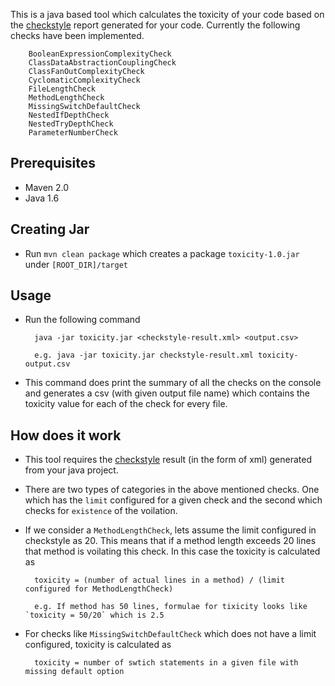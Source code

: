 This is a java based tool which calculates the toxicity of your code based on the [checkstyle](http://maven.apache.org/plugins/maven-checkstyle-plugin/) report generated for your code. Currently the following checks have been implemented.

        BooleanExpressionComplexityCheck
        ClassDataAbstractionCouplingCheck
        ClassFanOutComplexityCheck
        CyclomaticComplexityCheck
        FileLengthCheck
        MethodLengthCheck
        MissingSwitchDefaultCheck
        NestedIfDepthCheck
        NestedTryDepthCheck
        ParameterNumberCheck
        

## Prerequisites

* Maven 2.0 
* Java 1.6

## Creating Jar

* Run `mvn clean package` which creates a package `toxicity-1.0.jar` under `[ROOT_DIR]/target`

## Usage


* Run the following command 

        java -jar toxicity.jar <checkstyle-result.xml> <output.csv>

        e.g. java -jar toxicity.jar checkstyle-result.xml toxicity-output.csv
        
* This command does print the summary of all the checks on the console and generates a csv (with given output file name) which contains the toxicity value for each of the check for every file.

## How does it work


* This tool requires the [checkstyle](http://maven.apache.org/plugins/maven-checkstyle-plugin/) result (in the form of xml) generated from your java project.        

* There are two types of categories in the above mentioned checks. One which has the `limit` configured for a given check and the second which checks for `existence` of the voilation.

* If we consider a `MethodLengthCheck`, lets assume the limit configured in checkstyle as 20. This means that if a method length exceeds 20 lines that method is voilating this check. In this case the toxicity is calculated as 

        toxicity = (number of actual lines in a method) / (limit configured for MethodLengthCheck)
        
        e.g. If method has 50 lines, formulae for tixicity looks like `toxicity = 50/20` which is 2.5
        
* For checks like `MissingSwitchDefaultCheck` which does not have a limit configured, toxicity is calculated as 

        toxicity = number of swtich statements in a given file with missing default option


        